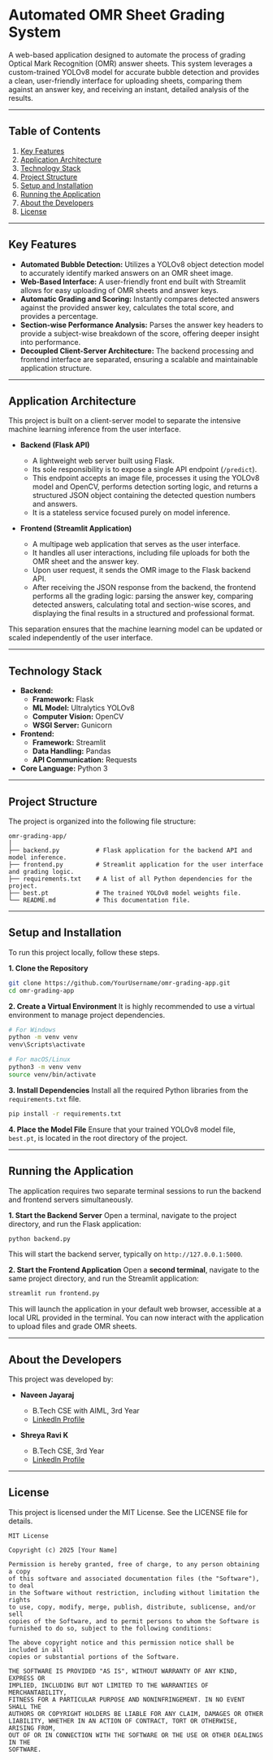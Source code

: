 # Automated OMR Sheet Grading System

A web-based application designed to automate the process of grading Optical Mark Recognition (OMR) answer sheets. This system leverages a custom-trained YOLOv8 model for accurate bubble detection and provides a clean, user-friendly interface for uploading sheets, comparing them against an answer key, and receiving an instant, detailed analysis of the results.

---

## Table of Contents

1.  [Key Features](#key-features)
2.  [Application Architecture](#application-architecture)
3.  [Technology Stack](#technology-stack)
4.  [Project Structure](#project-structure)
5.  [Setup and Installation](#setup-and-installation)
6.  [Running the Application](#running-the-application)
7.  [About the Developers](#about-the-developers)
8.  [License](#license)

---

## Key Features

* **Automated Bubble Detection:** Utilizes a YOLOv8 object detection model to accurately identify marked answers on an OMR sheet image.
* **Web-Based Interface:** A user-friendly front end built with Streamlit allows for easy uploading of OMR sheets and answer keys.
* **Automatic Grading and Scoring:** Instantly compares detected answers against the provided answer key, calculates the total score, and provides a percentage.
* **Section-wise Performance Analysis:** Parses the answer key headers to provide a subject-wise breakdown of the score, offering deeper insight into performance.
* **Decoupled Client-Server Architecture:** The backend processing and frontend interface are separated, ensuring a scalable and maintainable application structure.

---

## Application Architecture

This project is built on a client-server model to separate the intensive machine learning inference from the user interface.

* **Backend (Flask API)**
    * A lightweight web server built using Flask.
    * Its sole responsibility is to expose a single API endpoint (`/predict`).
    * This endpoint accepts an image file, processes it using the YOLOv8 model and OpenCV, performs detection sorting logic, and returns a structured JSON object containing the detected question numbers and answers.
    * It is a stateless service focused purely on model inference.

* **Frontend (Streamlit Application)**
    * A multipage web application that serves as the user interface.
    * It handles all user interactions, including file uploads for both the OMR sheet and the answer key.
    * Upon user request, it sends the OMR image to the Flask backend API.
    * After receiving the JSON response from the backend, the frontend performs all the grading logic: parsing the answer key, comparing detected answers, calculating total and section-wise scores, and displaying the final results in a structured and professional format.

This separation ensures that the machine learning model can be updated or scaled independently of the user interface.

---

## Technology Stack

* **Backend:**
    * **Framework:** Flask
    * **ML Model:** Ultralytics YOLOv8
    * **Computer Vision:** OpenCV
    * **WSGI Server:** Gunicorn
* **Frontend:**
    * **Framework:** Streamlit
    * **Data Handling:** Pandas
    * **API Communication:** Requests
* **Core Language:** Python 3

---

## Project Structure

The project is organized into the following file structure:

```
omr-grading-app/
│
├── backend.py          # Flask application for the backend API and model inference.
├── frontend.py         # Streamlit application for the user interface and grading logic.
├── requirements.txt    # A list of all Python dependencies for the project.
├── best.pt             # The trained YOLOv8 model weights file.
└── README.md           # This documentation file.
````

---

## Setup and Installation

To run this project locally, follow these steps.

**1. Clone the Repository**
```bash
git clone https://github.com/YourUsername/omr-grading-app.git
cd omr-grading-app
````

**2. Create a Virtual Environment**
It is highly recommended to use a virtual environment to manage project dependencies.

```bash
# For Windows
python -m venv venv
venv\Scripts\activate

# For macOS/Linux
python3 -m venv venv
source venv/bin/activate
```

**3. Install Dependencies**
Install all the required Python libraries from the `requirements.txt` file.

```bash
pip install -r requirements.txt
```

**4. Place the Model File**
Ensure that your trained YOLOv8 model file, `best.pt`, is located in the root directory of the project.

-----

## Running the Application

The application requires two separate terminal sessions to run the backend and frontend servers simultaneously.

**1. Start the Backend Server**
Open a terminal, navigate to the project directory, and run the Flask application:

```bash
python backend.py
```

This will start the backend server, typically on `http://127.0.0.1:5000`.

**2. Start the Frontend Application**
Open a **second terminal**, navigate to the same project directory, and run the Streamlit application:

```bash
streamlit run frontend.py
```

This will launch the application in your default web browser, accessible at a local URL provided in the terminal. You can now interact with the application to upload files and grade OMR sheets.

-----

## About the Developers

This project was developed by:

  * **Naveen Jayaraj**

      * B.Tech CSE with AIML, 3rd Year
      * [LinkedIn Profile](https://www.linkedin.com/)

  * **Shreya Ravi K**

      * B.Tech CSE, 3rd Year
      * [LinkedIn Profile](https://www.linkedin.com/)

-----

## License

This project is licensed under the MIT License. See the LICENSE file for details.

```
MIT License

Copyright (c) 2025 [Your Name]

Permission is hereby granted, free of charge, to any person obtaining a copy
of this software and associated documentation files (the "Software"), to deal
in the Software without restriction, including without limitation the rights
to use, copy, modify, merge, publish, distribute, sublicense, and/or sell
copies of the Software, and to permit persons to whom the Software is
furnished to do so, subject to the following conditions:

The above copyright notice and this permission notice shall be included in all
copies or substantial portions of the Software.

THE SOFTWARE IS PROVIDED "AS IS", WITHOUT WARRANTY OF ANY KIND, EXPRESS OR
IMPLIED, INCLUDING BUT NOT LIMITED TO THE WARRANTIES OF MERCHANTABILITY,
FITNESS FOR A PARTICULAR PURPOSE AND NONINFRINGEMENT. IN NO EVENT SHALL THE
AUTHORS OR COPYRIGHT HOLDERS BE LIABLE FOR ANY CLAIM, DAMAGES OR OTHER
LIABILITY, WHETHER IN AN ACTION OF CONTRACT, TORT OR OTHERWISE, ARISING FROM,
OUT OF OR IN CONNECTION WITH THE SOFTWARE OR THE USE OR OTHER DEALINGS IN THE
SOFTWARE.
```
